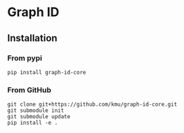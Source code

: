 

# Graph ID

## Installation 

### From pypi

```
pip install graph-id-core
```

### From GitHub

```
git clone git+https://github.com/kmu/graph-id-core.git
git submodule init
git submodule update
pip install -e .
```
